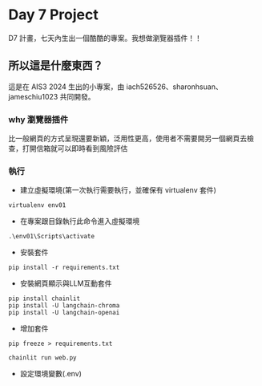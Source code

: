 # Day 7 Project

D7 計畫，七天內生出一個酷酷的專案。我想做瀏覽器插件！！
## 所以這是什麼東西？
這是在 AIS3 2024 生出的小專案，由 iach526526、sharonhsuan、jameschiu1023 共同開發。

### why 瀏覽器插件
比一般網頁的方式呈現還要新穎，泛用性更高，使用者不需要開另一個網頁去檢查，打開信箱就可以即時看到風險評估
### 執行
- 建立虛擬環境(第一次執行需要執行，並確保有 virtualenv 套件)
```
virtualenv env01
```
- 在專案跟目錄執行此命令進入虛擬環境
```
.\env01\Scripts\activate
```
- 安裝套件
```
pip install -r requirements.txt
```
- 安裝網頁顯示與LLM互動套件
```
pip install chainlit
pip install -U langchain-chroma
pip install -U langchain-openai
```

- 增加套件
```
pip freeze > requirements.txt
```
```
chainlit run web.py
```
- 設定環境變數(.env)



